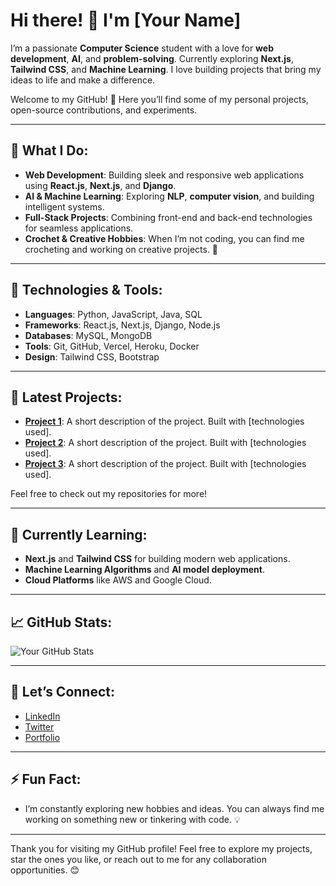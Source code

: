 # Hi there! 👋 I'm [Your Name]  

I’m a passionate **Computer Science** student with a love for **web development**, **AI**, and **problem-solving**. Currently exploring **Next.js**, **Tailwind CSS**, and **Machine Learning**. I love building projects that bring my ideas to life and make a difference.  

Welcome to my GitHub! 🎉 Here you’ll find some of my personal projects, open-source contributions, and experiments.

---

## 🌟 What I Do:

- **Web Development**: Building sleek and responsive web applications using **React.js**, **Next.js**, and **Django**.
- **AI & Machine Learning**: Exploring **NLP**, **computer vision**, and building intelligent systems.
- **Full-Stack Projects**: Combining front-end and back-end technologies for seamless applications.
- **Crochet & Creative Hobbies**: When I’m not coding, you can find me crocheting and working on creative projects. 🧶

---

## 🔧 Technologies & Tools:

- **Languages**: Python, JavaScript, Java, SQL
- **Frameworks**: React.js, Next.js, Django, Node.js
- **Databases**: MySQL, MongoDB
- **Tools**: Git, GitHub, Vercel, Heroku, Docker
- **Design**: Tailwind CSS, Bootstrap

---

## 🚀 Latest Projects:

- **[Project 1](#)**: A short description of the project. Built with [technologies used].
- **[Project 2](#)**: A short description of the project. Built with [technologies used].
- **[Project 3](#)**: A short description of the project. Built with [technologies used].

Feel free to check out my repositories for more!

---

## 🌱 Currently Learning:

- **Next.js** and **Tailwind CSS** for building modern web applications.
- **Machine Learning Algorithms** and **AI model deployment**.
- **Cloud Platforms** like AWS and Google Cloud.

---

## 📈 GitHub Stats:

![Your GitHub Stats](https://github-readme-stats.vercel.app/api?username=your-username&show_icons=true&hide_title=true&count_private=true&hide=prs&theme=radical)

---

## 💬 Let’s Connect:

- [LinkedIn](https://www.linkedin.com/in/your-profile)
- [Twitter](https://twitter.com/your-username)
- [Portfolio](https://your-portfolio.com)

---

## ⚡ Fun Fact:

- I’m constantly exploring new hobbies and ideas. You can always find me working on something new or tinkering with code. 💡

---

Thank you for visiting my GitHub profile! Feel free to explore my projects, star the ones you like, or reach out to me for any collaboration opportunities. 😊

<!--
**maishark/maishark** is a ✨ _special_ ✨ repository because its `README.md` (this file) appears on your GitHub profile.

Here are some ideas to get you started:

- 🔭 I’m currently working on ...
- 🌱 I’m currently learning ...
- 👯 I’m looking to collaborate on ...
- 🤔 I’m looking for help with ...
- 💬 Ask me about ...
- 📫 How to reach me: ...
- 😄 Pronouns: ...
- ⚡ Fun fact: ...
-->

